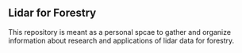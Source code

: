 ## Lidar for Forestry

This repository is meant as a personal spcae to gather and organize information about research and applications of lidar data for forestry.